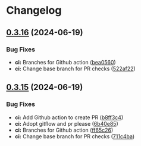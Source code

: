 # Changelog

## [0.3.16](https://github.com/pbrissaud/puzzle-pix/compare/v0.3.15...v0.3.16) (2024-06-19)


### Bug Fixes

* **ci:** Branches for Github action ([bea0560](https://github.com/pbrissaud/puzzle-pix/commit/bea0560aacea08350034aa238442db21891b1567))
* **ci:** Change base branch for PR checks ([522af22](https://github.com/pbrissaud/puzzle-pix/commit/522af22eb8ee02528a2c80d4c231f8f1a1381866))

## [0.3.15](https://github.com/pbrissaud/puzzle-pix/compare/v0.3.14...v0.3.15) (2024-06-19)


### Bug Fixes

* **ci:** Add Github action to create PR ([b8ff3c4](https://github.com/pbrissaud/puzzle-pix/commit/b8ff3c4fca1c765c10055ae85318ca04de80e5b1))
* **ci:** Adopt gitflow and pr please ([6b40e85](https://github.com/pbrissaud/puzzle-pix/commit/6b40e8584cdda652bd6d2d6055a2ddd9c312a976))
* **ci:** Branches for Github action ([ff65c26](https://github.com/pbrissaud/puzzle-pix/commit/ff65c266c77157e32e1a437a01ead0c0a4a92ebe))
* **ci:** Change base branch for PR checks ([711c4ba](https://github.com/pbrissaud/puzzle-pix/commit/711c4ba91a9fdda570795bece3257ec03e6536c5))
